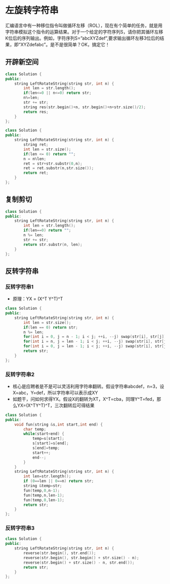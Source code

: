 # 左旋转字符串

汇编语言中有一种移位指令叫做循环左移（ROL），现在有个简单的任务，就是用字符串模拟这个指令的运算结果。对于一个给定的字符序列S，请你把其循环左移K位后的序列输出。例如，字符序列S=”abcXYZdef”,要求输出循环左移3位后的结果，即“XYZdefabc”。是不是很简单？OK，搞定它！

## 开辟新空间

```cpp
class Solution {
public:
    string LeftRotateString(string str, int n) {
        int len = str.length();
        if(len<=0 || n<=0) return str;
        n%=len;
        str += str;
        string res(str.begin()+n, str.begin()+n+str.size()/2);
        return res;
    }
};
```

```cpp
class Solution {
public:
    string LeftRotateString(string str, int n) {
        string ret;
        int len = str.size();
        if(len <= 0) return "";
        n = n%len;
        ret = str+str.substr(0,n);
        ret = ret.substr(n,str.size());
        return ret;
    }
};
```

## 复制剪切

```cpp
class Solution {
public:
    string LeftRotateString(string str, int n) {
        int len = str.length();
        if(len==0) return "";
        n %= len;
        str += str;
        return str.substr(n, len);
    }
};
```

## 反转字符串

### 反转字符串1

- 原理：YX = (X^T Y^T)^T

```cpp
class Solution {
public:
    string LeftRotateString(string str, int n) {
        int len = str.size();
        if(len == 0) return str;
        n %= len;
        for(int i = 0, j = n - 1; i < j; ++i, --j) swap(str[i], str[j]);
        for(int i = n, j = len - 1; i < j; ++i, --j) swap(str[i], str[j]);
        for(int i = 0, j = len - 1; i < j; ++i, --j) swap(str[i], str[j]);
        return str;
    }
};
```

### 反转字符串2

- 核心是应聘者是不是可以灵活利用字符串翻转。假设字符串abcdef，n=3，设X=abc，Y=def，所以字符串可以表示成XY  
- 如题干，问如何求得YX。假设X的翻转为XT，X^T=cba，同理Y^T=fed，那么YX=(X^TY^T)^T，三次翻转后可得结果  

```cpp
class Solution {
public:
    void fun(string &s,int start,int end) {
        char temp;
        while(start<end) {
            temp=s[start];
            s[start]=s[end];
            s[end]=temp;
            start++;
            end--;
        }
    }
    string LeftRotateString(string str, int n) {
        int len=str.length();
        if (0==len || 0==n) return str;
        string &temp=str;
        fun(temp,0,n-1);
        fun(temp,n,len-1);
        fun(temp,0,len-1);
        return str;
    }
};
```

### 反转字符串3

```cpp
class Solution {
public:
    string LeftRotateString(string str, int n) {
        reverse(str.begin(), str.end());
        reverse(str.begin(), str.begin() + str.size() - n);
        reverse(str.begin() + str.size() - n, str.end());
        return str;
    }
};
```

